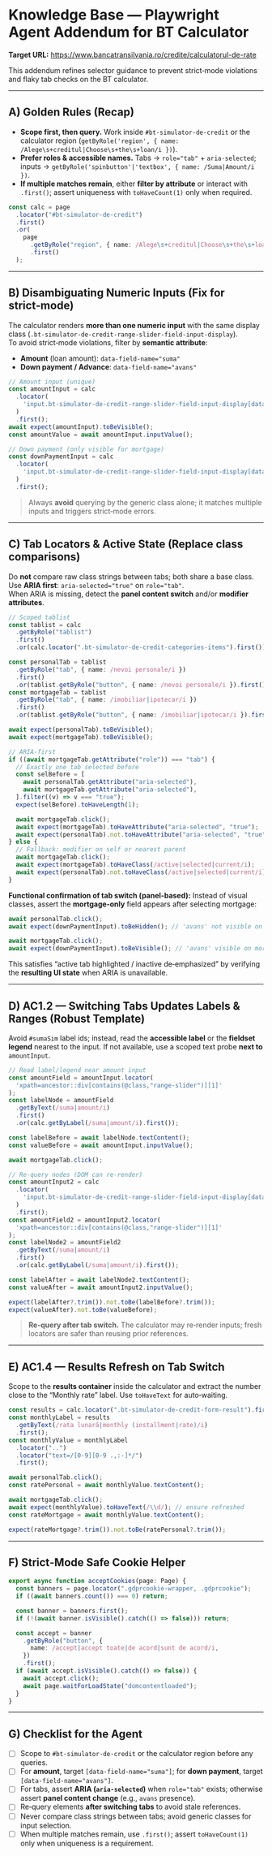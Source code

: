 # Knowledge Base — Playwright Agent Addendum for BT Calculator

**Target URL:** https://www.bancatransilvania.ro/credite/calculatorul-de-rate

This addendum refines selector guidance to prevent strict‑mode violations and flaky tab checks on the BT calculator.

---

## A) Golden Rules (Recap)

- **Scope first, then query.** Work inside `#bt-simulator-de-credit` or the calculator region (`getByRole('region', { name: /Alege\s+creditul|Choose\s+the\s+loan/i })`).
- **Prefer roles & accessible names.** Tabs → `role="tab"` + `aria-selected`; inputs → `getByRole('spinbutton'|'textbox', { name: /Suma|Amount/i })`.
- **If multiple matches remain**, either **filter by attribute** or interact with `.first()`; assert uniqueness with `toHaveCount(1)` only when required.

```ts
const calc = page
  .locator("#bt-simulator-de-credit")
  .first()
  .or(
    page
      .getByRole("region", { name: /Alege\s+creditul|Choose\s+the\s+loan/i })
      .first()
  );
```

---

## B) Disambiguating Numeric Inputs (Fix for strict‑mode)

The calculator renders **more than one numeric input** with the same display class (`.bt-simulator-de-credit-range-slider-field-input-display`).  
To avoid strict‑mode violations, filter by **semantic attribute**:

- **Amount** (loan amount): `data-field-name="suma"`
- **Down payment / Advance**: `data-field-name="avans"`

```ts
// Amount input (unique)
const amountInput = calc
  .locator(
    'input.bt-simulator-de-credit-range-slider-field-input-display[data-field-name="suma"]'
  )
  .first();
await expect(amountInput).toBeVisible();
const amountValue = await amountInput.inputValue();

// Down payment (only visible for mortgage)
const downPaymentInput = calc
  .locator(
    'input.bt-simulator-de-credit-range-slider-field-input-display[data-field-name="avans"]'
  )
  .first();
```

> Always **avoid** querying by the generic class alone; it matches multiple inputs and triggers strict‑mode errors.

---

## C) Tab Locators & Active State (Replace class comparisons)

Do **not** compare raw class strings between tabs; both share a base class. Use **ARIA first**: `aria-selected="true"` on `role="tab"`.  
When ARIA is missing, detect the **panel content switch** and/or **modifier attributes**.

```ts
// Scoped tablist
const tablist = calc
  .getByRole("tablist")
  .first()
  .or(calc.locator(".bt-simulator-de-credit-categories-items").first());

const personalTab = tablist
  .getByRole("tab", { name: /nevoi personale/i })
  .first()
  .or(tablist.getByRole("button", { name: /nevoi personale/i }).first());
const mortgageTab = tablist
  .getByRole("tab", { name: /imobiliar|ipotecar/i })
  .first()
  .or(tablist.getByRole("button", { name: /imobiliar|ipotecar/i }).first());

await expect(personalTab).toBeVisible();
await expect(mortgageTab).toBeVisible();

// ARIA‑first
if ((await mortgageTab.getAttribute("role")) === "tab") {
  // Exactly one tab selected before
  const selBefore = [
    await personalTab.getAttribute("aria-selected"),
    await mortgageTab.getAttribute("aria-selected"),
  ].filter((v) => v === "true");
  expect(selBefore).toHaveLength(1);

  await mortgageTab.click();
  await expect(mortgageTab).toHaveAttribute("aria-selected", "true");
  await expect(personalTab).not.toHaveAttribute("aria-selected", "true");
} else {
  // Fallback: modifier on self or nearest parent
  await mortgageTab.click();
  await expect(mortgageTab).toHaveClass(/active|selected|current/i);
  await expect(personalTab).not.toHaveClass(/active|selected|current/i);
}
```

**Functional confirmation of tab switch (panel‑based):**
Instead of visual classes, assert the **mortgage‑only** field appears after selecting mortgage:

```ts
await personalTab.click();
await expect(downPaymentInput).toBeHidden(); // 'avans' not visible on personal

await mortgageTab.click();
await expect(downPaymentInput).toBeVisible(); // 'avans' visible on mortgage
```

This satisfies “active tab highlighted / inactive de‑emphasized” by verifying the **resulting UI state** when ARIA is unavailable.

---

## D) AC1.2 — Switching Tabs Updates Labels & Ranges (Robust Template)

Avoid `#sumaSim` label ids; instead, read the **accessible label** or the **fieldset legend** nearest to the input. If not available, use a scoped text probe **next to** `amountInput`.

```ts
// Read label/legend near amount input
const amountField = amountInput.locator(
  'xpath=ancestor::div[contains(@class,"range-slider")][1]'
);
const labelNode = amountField
  .getByText(/suma|amount/i)
  .first()
  .or(calc.getByLabel(/suma|amount/i).first());

const labelBefore = await labelNode.textContent();
const valueBefore = await amountInput.inputValue();

await mortgageTab.click();

// Re‑query nodes (DOM can re‑render)
const amountInput2 = calc
  .locator(
    'input.bt-simulator-de-credit-range-slider-field-input-display[data-field-name="suma"]'
  )
  .first();
const amountField2 = amountInput2.locator(
  'xpath=ancestor::div[contains(@class,"range-slider")][1]'
);
const labelNode2 = amountField2
  .getByText(/suma|amount/i)
  .first()
  .or(calc.getByLabel(/suma|amount/i).first());

const labelAfter = await labelNode2.textContent();
const valueAfter = await amountInput2.inputValue();

expect(labelAfter?.trim()).not.toBe(labelBefore?.trim());
expect(valueAfter).not.toBe(valueBefore);
```

> **Re‑query after tab switch.** The calculator may re‑render inputs; fresh locators are safer than reusing prior references.

---

## E) AC1.4 — Results Refresh on Tab Switch

Scope to the **results container** inside the calculator and extract the number close to the “Monthly rate” label. Use `toHaveText` for auto‑waiting.

```ts
const results = calc.locator(".bt-simulator-de-credit-form-result").first();
const monthlyLabel = results
  .getByText(/rata lunară|monthly (installment|rate)/i)
  .first();
const monthlyValue = monthlyLabel
  .locator("..")
  .locator("text=/[0-9][0-9 .,:-]*/")
  .first();

await personalTab.click();
const ratePersonal = await monthlyValue.textContent();

await mortgageTab.click();
await expect(monthlyValue).toHaveText(/\\d/); // ensure refreshed
const rateMortgage = await monthlyValue.textContent();

expect(rateMortgage?.trim()).not.toBe(ratePersonal?.trim());
```

---

## F) Strict‑Mode Safe Cookie Helper

```ts
export async function acceptCookies(page: Page) {
  const banners = page.locator(".gdprcookie-wrapper, .gdprcookie");
  if ((await banners.count()) === 0) return;

  const banner = banners.first();
  if (!(await banner.isVisible().catch(() => false))) return;

  const accept = banner
    .getByRole("button", {
      name: /accept|accept toate|de acord|sunt de acord/i,
    })
    .first();
  if (await accept.isVisible().catch(() => false)) {
    await accept.click();
    await page.waitForLoadState("domcontentloaded");
  }
}
```

---

## G) Checklist for the Agent

- [ ] Scope to `#bt-simulator-de-credit` or the calculator region before any queries.
- [ ] For **amount**, target `[data-field-name="suma"]`; for **down payment**, target `[data-field-name="avans"]`.
- [ ] For tabs, assert **ARIA (`aria-selected`)** when `role="tab"` exists; otherwise assert **panel content change** (e.g., `avans` presence).
- [ ] Re‑query elements **after switching tabs** to avoid stale references.
- [ ] Never compare class strings between tabs; avoid generic classes for input selection.
- [ ] When multiple matches remain, use `.first()`; assert `toHaveCount(1)` only when uniqueness is a requirement.
